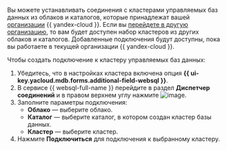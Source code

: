 Вы можете устанавливать соединения с кластерами управляемых баз данных из облаков и каталогов, которые принадлежат вашей [организации](../../organization/concepts/manage-services.md) {{ yandex-cloud }}. Если вы [перейдете в другую организацию](../../organization/operations/manage-organizations.md#switch-to-another-org), то вам будет доступен набор кластеров из других облаков и каталогов. Добавленные подключения будут доступны, пока вы работаете в текущей организации {{ yandex-cloud }}.

Чтобы создать подключение к кластеру управляемых баз данных:

1. Убедитесь, что в настройках кластера включена опция **{{ ui-key.yacloud.mdb.forms.additional-field-websql }}**.
1. В сервисе {{ websql-full-name }} перейдите в раздел **Диспетчер соединений** и в правом верхнем углу нажмите ![image](../../_assets/console-icons/square-plus.svg).
1. Заполните параметры подключения:
   * **Облако** — выберите облако.
   * **Каталог** — выберите каталог, в котором создан кластер базы данных.
   * **Кластер** — выберите кластер.
1. Нажмите **Подключиться** для подключения к выбранному кластеру.


